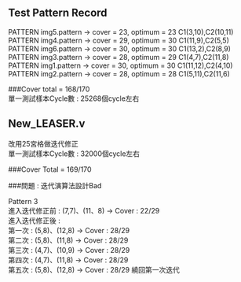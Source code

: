 Test Pattern Record
-
PATTERN img5.pattern -> cover =  23, optimum =  23  C1(3,10),C2(10,11)  
PATTERN img4.pattern -> cover =  29, optimum =  30  C1(11,9),C2(5,5)  
PATTERN img6.pattern -> cover =  30, optimum =  30  C1(13,2),C2(8,9)   
PATTERN img3.pattern -> cover =  28, optimum =  29  C1(4,7),C2(11,8)  
PATTERN img1.pattern -> cover =  30, optimum =  30  C1(11,12),C2(4,10)  
PATTERN img2.pattern -> cover =  28, optimum =  28  C1(5,11),C2(11,6)  

###Cover total = 168/170  
單一測試樣本Cycle數 : 25268個cycle左右

New_LEASER.v  
-
改用25宮格做迭代修正  
單一測試樣本Cycle數 : 32000個cycle左右  

###Cover Total = 169/170  

###問題 : 迭代演算法設計Bad  
  
  
Pattern 3  
進入迭代修正前 : (7,7)、(11、8) -> Cover : 22/29   
進入迭代修正後 :   
第一次 : (5,8)、(12,8) -> Cover : 28/29  
第二次 : (5,8)、(11,8) -> Cover : 28/29  
第三次 : (4,7)、(10,9) -> Cover : 28/29  
第四次 : (4,7)、(11,8) -> Cover : 28/29  
第五次 : (5,8)、(12,8) -> Cover : 28/29 繞回第一次迭代  
